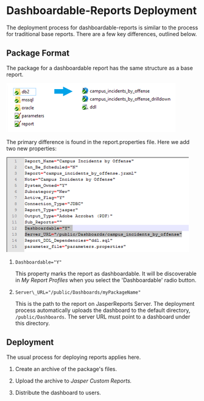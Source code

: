# Dashboardable-Reports Deployment

The deployment process for dashboardable-reports is similar to the process for traditional base reports. There are a few key differences, outlined below.

## Package Format

The package for a dashboardable report has the same structure as a base report.

![img001](images/img001.png)

The primary difference is found in the report.properties file. Here we add two new properties:

![img002](images/img002.png)

 1. ```Dashboardable="Y"```

	This property marks the report as dashboardable. It will be discoverable in *My Report Profiles* when you select the 'Dashboardable' radio button.

 2. ```Server\_URL="/public/Dashboards/myPackageName"```

	This is the path to the report on JasperReports Server. The deployment process automatically uploads the dashboard to the default directory, ```/public/Dashboards```. The server URL must point to a dashboard under this directory.

## Deployment

The usual process for deploying reports applies here.

1. Create an archive of the package's files.

2. Upload the archive to *Jasper Custom Reports.*

3. Distribute the dashboard to users.
